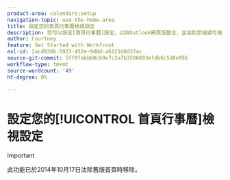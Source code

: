 ```yaml
---
product-area: calendars;setup
navigation-topic: use-the-home-area
title: 設定您的首頁行事曆檢視設定
description: 您可以設定[首頁行事曆]設定，以與Outlook網頁版整合，並協助您根據可用工作時數追蹤工作負載。
author: Courtney
feature: Get Started with Workfront
exl-id: 2acd930b-5923-452e-9d8d-a6121d8d37ac
source-git-commit: 5ff0fabb60cb9e7c2a7b3506693efdb6c5d8e956
workflow-type: tm+mt
source-wordcount: '49'
ht-degree: 0%

---
```


# 設定您的[!UICONTROL 首頁行事曆]檢視設定

>[!IMPORTANT]
>
>此功能已於2014年10月17日汰除舊版首頁時移除。

<!--

You can configure the [!UICONTROL Home Calendar] settings to do the following:

* Integrate with a web-based version of [!DNL Outlook] in cloud-hosted [!DNL Office 365] or [!DNL Outlook Live]. You can display all events from your Outlook calendar and any associated calendars you select in your [!UICONTROL Home Calendar] in Adobe Workfront.
* Help you track your workload against your available work hours on the [!UICONTROL Allocation] bar.

To learn more about the Home Calendar, see [[!UICONTROL Home Calendar] view](../../../workfront-basics/using-home/using-the-home-area/home-calendar-view.md).

This article describes how you can configure the Home Calendar settings and integrate the Home Calendar with your external Outlook calendar. 

## Access requirements

+++ Expand to view access requirements for the functionality in this article.

You must have the following access to perform the steps in this article:

<table style="table-layout:auto"> 
 <col> 
 </col> 
 <col> 
 </col> 
 <tbody> 
  <tr> 
   <td role="rowheader"><strong>[!DNL Adobe Workfront plan]</strong></td> 
   <td> <p>Any</p> </td> 
  </tr> 
  <tr> 
   <td role="rowheader"><strong>[!DNL Adobe Workfront] license*</strong></td> 
   <td> <p>Current: [!UICONTROL Work] or higher</p> 
   Or
   <p>New: [!UICONTROL Standard]</p> 
   </td> 
  </tr> 
   </tbody> 
</table>

*To find out what plan or license type you have, contact your [!DNL Workfront] administrator. For more information, see [Access requirements in Workfront documentation](/help/quicksilver/administration-and-setup/add-users/access-levels-and-object-permissions/access-level-requirements-in-documentation.md). 

+++

## About integrating [!DNL Microsoft Outlook] calendars

Consider the following as you configure your Home Calendar with your [!DNL Microsoft Outlook] calendar:

* You can integrate only a web-based version of [!DNL Outlook] in cloud-hosted [!DNL Office 365] or [!DNL Outlook Live].

   On-premise [!DNL Outlook] and [!DNL Outlook] on a cloud-based enterprise [!DNL Exchange] server are not supported.

   If your organization uses single sign-on, you need [!DNL Microsoft 365 E3] or [!DNL E5].

* Attachments associated with your [!DNL Outlook] events are not attached to the [!DNL Outlook] events in your Home Calendar.
* Integration with an [!DNL Outlook] calendar must be completed for each user individually.
* Events that appear in the [!UICONTROL Due] bar do not appear on your [!DNL Microsoft] calendar unless you have dragged them from the [!UICONTROL Work List] to your [!DNL Adobe Workfront] Calendar. For more information, see [[!UICONTROL Due] bar](../../../workfront-basics/using-home/using-the-home-area/home-calendar-view.md#viewing-the-due-bar) and [Work list on the [!UICONTROL Home Calendar]](../../../workfront-basics/using-home/using-the-home-area/home-calendar-view.md#using-the-left-panel-of-the-home-view) in [[!UICONTROL Home Calendar] view](../../../workfront-basics/using-home/using-the-home-area/home-calendar-view.md).

* When you enable the integration with [!DNL Outlook], only work items that are dragged onto the [!UICONTROL Home Calendar] from that point forward will sync. Items that were on the Home Calendar prior to enabling the integration will not appear, and you must drag them onto the Home Calendar again if you want them to appear in [!DNL Outlook].
* When you share (or unshare) an [!DNL Outlook] calendar with other people, or when you change the permission level for a calendar you share with others, this change does not affect their calendars for about 30 minutes. For more information, consult the [!DNL Microsoft Outlook] documentation.\
   Consequently, when you integrate [!DNL Workfront] Calendar with an [!DNL Outlook] calendar that you share with other users, they will not see your [!DNL Workfront] Calendar items for about 30 minutes.

>[!NOTE]
>
>The [!DNL Outlook] calendar configuration is completely separate from the [!DNL Outlook] Add-in ([!UICONTROL [!DNL Outlook] Integration] or [!DNL Workfront Outlook]). There's no installation required to configure the calendar, but there is an installation needed for the [!DNL Outlook] Add-in. For more information on the [!DNL Outlook] Add-in see [Set up [!DNL Adobe Workfront for Outlook]](../../../workfront-integrations-and-apps/using-workfront-with-outlook/set-up-workfront-for-outlook.md).

## Configure your [!UICONTROL Home Calendar] view settings and integrate it with Outlook calendars

1. In the [!UICONTROL Home Calendar] view, click the **[!UICONTROL Settings]** gear icon ![Calendar_Settings_gear_icon.png](assets/calendar-settings-gear-icon.png) in the upper right corner to open the **[!UICONTROL Calendar settings]** panel on the right.

   If you need information about accessing the [!UICONTROL Home Calendar] view, see [View the [!UICONTROL Home Calendar]](../../../workfront-basics/using-home/using-the-home-area/view-home-calendar.md).

1. (Optional) To integrate your [!DNL Microsoft Outlook] calendar, click **[!UICONTROL Add account]** in the upper-right corner of the **[!UICONTROL Calendar settings]** panel. Then, if you are prompted to do so, enter your [!DNL Microsoft Outlook] login information. You can repeat this step to add multiple [!DNL Outlook] accounts.

   >[!NOTE]
   >
   >You must give [!DNL Workfront] permission to access your [!DNL Outlook] calendar. Granting permission allows [!DNL Workfront] to maintain access to calendar data, read your [!DNL outlook] profile, and read and update your [!DNL Microsoft] calendar.

1. Refresh the browser window to see information from your [!DNL Outlook] account in the calendar and in the [!UICONTROL Calendar settings] panel.
1. Click the **[!UICONTROL Settings]** gear icon again in the upper right corner to open the **[!UICONTROL Calendar settings]** panel. ![Calendar_Settings_gear_icon.png](assets/calendar-settings-gear-icon.png)

1. (Optional) Under each [!DNL Microsoft] account you have added in the previous step, select **[!UICONTROL View]** or **[!UICONTROL Sync]**:

   * **[!UICONTROL View]**: This is a read-only option that displays [!DNL Microsoft] calendar events on your [!UICONTROL Home Calendar].
   * **[!UICONTROL Sync]**: This option allows a two-way sync between your [!DNL Microsoft] and [!UICONTROL Home] calendars. In other words, [!DNL Workfront] [!UICONTROL Home Calendar] items export to your [!DNL Microsoft] calendar and [!DNL Microsoft] calendar items import to your Workfront [!UICONTROL Home Calendar] in real time.

      ![](assets/view-sync-checkboxes-qs.png)

1. (Optional) Under your [!DNL Workfront] account or an integrated account, select the associated calendars you want to view on your [!UICONTROL Home Calendar] (such as your PTO, Birthdays, or Holidays calendar) then click your browser's [!UICONTROL Refresh] or [!UICONTROL Reload] button to see your changes.

1. (Optional) In the **[!UICONTROL General]** section under **[!UICONTROL Start Week On]**, select the day you want to display  as the first day of your work week in the Home Calendar.

   ![](assets/general-section-home-calendar-settings-panel.png)

1. Configure the following options:

   * **[!UICONTROL My Work Days]:** Select the days you work.
   * **[!UICONTROL My Usual Start Time]:** Select the time you start your work day.
   * **[!UICONTROL My Usual End Time]:** Select the time you end your work day.

   [!DNL Workfront] uses these three settings to calculate the number of hours you work in a week. This number affects the [!UICONTROL Allocation] bar, which helps you track your workload against your available work hours. For more information, see [[!UICONTROL Allocation] bar](../../../workfront-basics/using-home/using-the-home-area/home-calendar-view.md#understanding-the-allocation-of-time) in the article [[!UICONTROL Home Calendar] view](../../../workfront-basics/using-home/using-the-home-area/home-calendar-view.md).

1. Click outside the **[!UICONTROL Calendar settings]** area to close it.

   [!DNL Workfront] saves your changes automatically.

For information about using the [!UICONTROL Calendar] view to manage your work assignments and integrated calendar events, see [Use the [!UICONTROL Home Calendar] view](../../../workfront-basics/using-home/using-the-home-area/use-home-calendar-view.md).

-->
